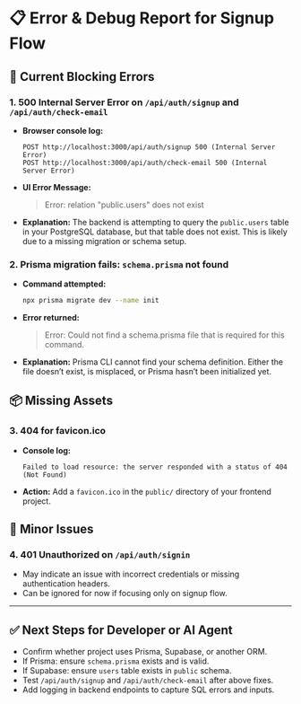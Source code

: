 # 📋 Error & Debug Report for Signup Flow

## 🔴 Current Blocking Errors

### 1. **500 Internal Server Error** on `/api/auth/signup` and `/api/auth/check-email`

* **Browser console log:**

  ```
  POST http://localhost:3000/api/auth/signup 500 (Internal Server Error)
  POST http://localhost:3000/api/auth/check-email 500 (Internal Server Error)
  ```

* **UI Error Message:**

  > Error: relation "public.users" does not exist

* **Explanation:**
  The backend is attempting to query the `public.users` table in your PostgreSQL database, but that table does not exist. This is likely due to a missing migration or schema setup.

### 2. **Prisma migration fails: `schema.prisma` not found**

* **Command attempted:**

  ```bash
  npx prisma migrate dev --name init
  ```

* **Error returned:**

  > Error: Could not find a schema.prisma file that is required for this command.

* **Explanation:**
  Prisma CLI cannot find your schema definition. Either the file doesn’t exist, is misplaced, or Prisma hasn’t been initialized yet.

## 📦 Missing Assets

### 3. **404 for favicon.ico**

* **Console log:**

  ```
  Failed to load resource: the server responded with a status of 404 (Not Found)
  ```
* **Action:** Add a `favicon.ico` in the `public/` directory of your frontend project.

## 🧪 Minor Issues

### 4. **401 Unauthorized on `/api/auth/signin`**

* May indicate an issue with incorrect credentials or missing authentication headers.
* Can be ignored for now if focusing only on signup flow.

---

## ✅ Next Steps for Developer or AI Agent

* Confirm whether project uses Prisma, Supabase, or another ORM.
* If Prisma: ensure `schema.prisma` exists and is valid.
* If Supabase: ensure `users` table exists in `public` schema.
* Test `/api/auth/signup` and `/api/auth/check-email` after above fixes.
* Add logging in backend endpoints to capture SQL errors and inputs.
